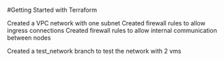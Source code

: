 #Getting Started with Terraform

Created a VPC network with one subnet
Created firewall rules to allow ingress connections
Created firewall rules to allow internal communication between nodes

Created a test_network branch to test the network with 2 vms